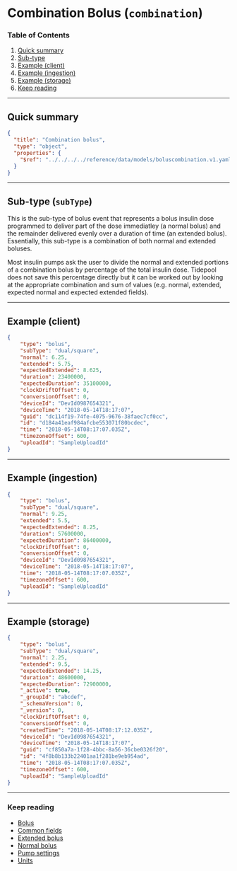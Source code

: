 # Combination Bolus (`combination`)

### Table of Contents

1. [Quick summary](#quick-summary)
2. [Sub-type](#subtype-subtype)
3. [Example (client)](#example-client)
4. [Example (ingestion)](#example-ingestion)
5. [Example (storage)](#example-storage)
6. [Keep reading](#keep-reading)

---

## Quick summary

```json json_schema
{
  "title": "Combination bolus",
  "type": "object",
  "properties": {
    "$ref": "../../../../reference/data/models/boluscombination.v1.yaml"
  }
}
```

---

## Sub-type (`subType`)

This is the sub-type of bolus event that represents a bolus insulin dose programmed to deliver part of the dose immediatley (a normal bolus) and the remainder delivered evenly over a duration of time (an extended bolus). Essentially, this sub-type is a combination of both normal and extended boluses.

Most insulin pumps ask the user to divide the normal and extended portions of a combination bolus by percentage of the total insulin dose. Tidepool does not save this percentage directly but it can be worked out by looking at the appropriate combination and sum of values (e.g. normal, extended, expected normal and expected extended fields).

---

## Example (client)

```json
{
    "type": "bolus",
    "subType": "dual/square",
    "normal": 6.25,
    "extended": 5.75,
    "expectedExtended": 8.625,
    "duration": 23400000,
    "expectedDuration": 35100000,
    "clockDriftOffset": 0,
    "conversionOffset": 0,
    "deviceId": "DevId0987654321",
    "deviceTime": "2018-05-14T18:17:07",
    "guid": "dc114f19-74fe-4075-9676-38faec7cf0cc",
    "id": "d184a41eaf984afcbe553071f80bcdec",
    "time": "2018-05-14T08:17:07.035Z",
    "timezoneOffset": 600,
    "uploadId": "SampleUploadId"
}
```

---

## Example (ingestion)

```json
{
    "type": "bolus",
    "subType": "dual/square",
    "normal": 9.25,
    "extended": 5.5,
    "expectedExtended": 8.25,
    "duration": 57600000,
    "expectedDuration": 86400000,
    "clockDriftOffset": 0,
    "conversionOffset": 0,
    "deviceId": "DevId0987654321",
    "deviceTime": "2018-05-14T18:17:07",
    "time": "2018-05-14T08:17:07.035Z",
    "timezoneOffset": 600,
    "uploadId": "SampleUploadId"
}
```

---

## Example (storage)

```json
{
    "type": "bolus",
    "subType": "dual/square",
    "normal": 2.25,
    "extended": 9.5,
    "expectedExtended": 14.25,
    "duration": 48600000,
    "expectedDuration": 72900000,
    "_active": true,
    "_groupId": "abcdef",
    "_schemaVersion": 0,
    "_version": 0,
    "clockDriftOffset": 0,
    "conversionOffset": 0,
    "createdTime": "2018-05-14T08:17:12.035Z",
    "deviceId": "DevId0987654321",
    "deviceTime": "2018-05-14T18:17:07",
    "guid": "cf850a7a-1f28-4bbc-8a56-36cbe0326f20",
    "id": "4f8b8b133b22401aa1f281be9eb954ad",
    "time": "2018-05-14T08:17:07.035Z",
    "timezoneOffset": 600,
    "uploadId": "SampleUploadId"
}
```

---

### Keep reading

* [Bolus](./device-data/data-types/bolus.md)
* [Common fields](./device-data/common-fields.md)
* [Extended bolus](./device-data/data-types/bolus/extended.md)
* [Normal bolus](./device-data/data-types/bolus/normal.md)
* [Pump settings](./device-data/data-types/pump-settings.md)
* [Units](./device-data/units.md)
